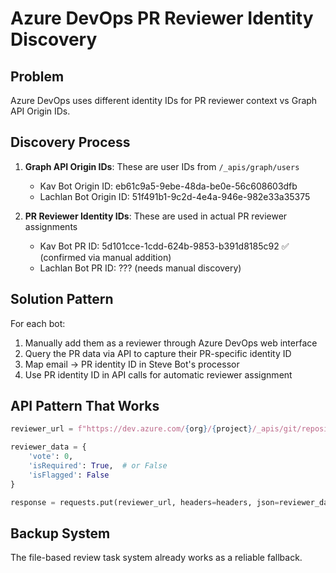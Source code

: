 
# Azure DevOps PR Reviewer Identity Discovery

## Problem
Azure DevOps uses different identity IDs for PR reviewer context vs Graph API Origin IDs.

## Discovery Process
1. **Graph API Origin IDs**: These are user IDs from `/_apis/graph/users`
   - Kav Bot Origin ID: eb61c9a5-9ebe-48da-be0e-56c608603dfb
   - Lachlan Bot Origin ID: 51f491b1-9c2d-4e4a-946e-982e33a35375

2. **PR Reviewer Identity IDs**: These are used in actual PR reviewer assignments
   - Kav Bot PR ID: 5d101cce-1cdd-624b-9853-b391d8185c92 ✅ (confirmed via manual addition)
   - Lachlan Bot PR ID: ??? (needs manual discovery)

## Solution Pattern
For each bot:
1. Manually add them as a reviewer through Azure DevOps web interface
2. Query the PR data via API to capture their PR-specific identity ID
3. Map email → PR identity ID in Steve Bot's processor
4. Use PR identity ID in API calls for automatic reviewer assignment

## API Pattern That Works
```python
reviewer_url = f"https://dev.azure.com/{org}/{project}/_apis/git/repositories/{repo_id}/pullrequests/{pr_id}/reviewers/{pr_identity_id}?api-version=7.1"

reviewer_data = {
    'vote': 0,
    'isRequired': True,  # or False
    'isFlagged': False
}

response = requests.put(reviewer_url, headers=headers, json=reviewer_data)
```

## Backup System
The file-based review task system already works as a reliable fallback.
    